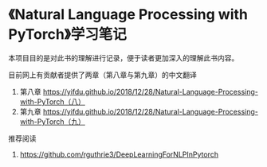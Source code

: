 # 《Natural Language Processing with PyTorch》学习笔记
本项目目的是对此书的理解进行记录，便于读者更加深入的理解此书内容。

目前网上有贡献者提供了两章（第八章与第九章）的中文翻译
1. 第八章 https://yifdu.github.io/2018/12/28/Natural-Language-Processing-with-PyTorch（八）
2. 第九章 https://yifdu.github.io/2018/12/28/Natural-Language-Processing-with-PyTorch（九）

推荐阅读
1. https://github.com/rguthrie3/DeepLearningForNLPInPytorch
